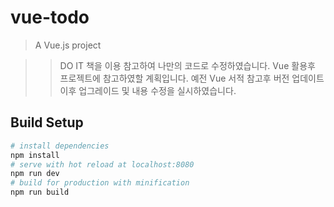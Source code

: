 # vue-todo

> A Vue.js project

>> DO IT 책을 이용 참고하여 나만의 코드로 수정하였습니다.
> Vue 활용후 프로젝트에 참고하였할 계획입니다.
> 예전 Vue 서적 참고후 버전 업데이트 이후 업그레이드 및 내용 수정을 실시하였습니다.
## Build Setup

``` bash
# install dependencies
npm install
# serve with hot reload at localhost:8080
npm run dev
# build for production with minification
npm run build
```
